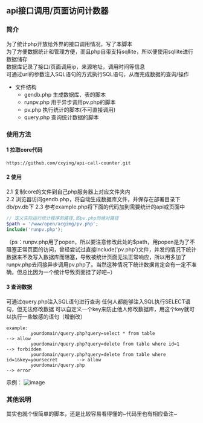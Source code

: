 ## api接口调用/页面访问计数器
### 简介
为了统计php开放给外界的接口调用情况，写了本脚本  
为了方便数据统计和管理方便，而且php自带支持sqllite，所以便使用sqllite进行数据储存  
数据库记录了接口/页面调用ip，来源地址，调用时间等信息  
可通过url的参数注入SQL语句的方式执行SQL语句，从而完成数据的查询/操作  

- 文件结构
  - gendb.php    生成数据库、表的脚本
  - runpv.php    用于异步调用pv.php的脚本
  - pv.php       执行统计的脚本(不可直接调用)
  - query.php    查询统计数据的脚本

### 使用方法
#### 1 拉取core代码
```
https://github.com/cxying/api-call-counter.git
```
#### 2 使用
2.1 复制core的文件到自己php服务器上对应文件夹内  
2.2 浏览器访问gendb.php，将自动生成数据库文件，并保存在部署目录下db/pv.db下
2.3 参考example.php将下面的代码加到需要统计的api或页面中  
```php
// 定义实际运行统计程序的路径,即pv.php的绝对路径
$path = '/www/open/acgimg/pv.php';  
include('runpv.php');
```
（ps：runpv.php用了popen，所以要注意修改此处的$path，用popen是为了不阻塞正常页面的访问，曾经尝试过直接include('pv.php')文件，并发的情况下统计数据来不及写入数据库而阻塞，导致被统计页面无法正常响应，所以用多加了runpv.php去间接异步调用pv.php了。当然这种情况下统计数据肯定会有一定不准确，但总比因为一个统计导致页面挂了好吧~）

#### 3 查询数据
可通过query.php注入SQL语句进行查询
任何人都能够注入SQL执行SELECT语句，但无法修改数据
可以自定义一个key来防止他人修改数据库，用这个key就可以执行一些敏感的语句（增删改）
```
example: 
         yourdomain/query.php?query=select * from table                               --> allow
         yourdomain/query.php?query=delete from table where id=1                      --> forbidden
         yourdomain/query.php?query=delete from table where id=1&key=yoursecret       --> allow
         yourdomain/query.php                                                         --> error
```
示例：
![image](https://user-images.githubusercontent.com/46587259/81475620-f5a44580-923f-11ea-992c-1ab3ab52490a.png)
### 其他说明
其实也就个很简单的脚本，还是比较容易看得懂的~代码里也有相应备注~
